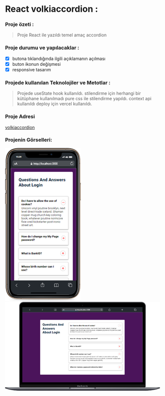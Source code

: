# React volkiaccordion :

### Proje özeti :

> Proje React ile yazıldı temel amaç accordion

### Proje durumu ve yapılacaklar :

- [x] butona tıklandığında ilgili açıklamanın açılması
- [x] buton ikonun değişmesi
- [x] responsive tasarım

### Projede kullanılan Teknolojiler ve Metotlar :

> Projede useState hook kullanıldı.
> stilendirme için herhangi bir kütüphane kullanılmadı pure css ile stilendirme yapıldı.
> context api kullanıldı
> deploy için vercel kullanıldı.

### Proje Adresi

[volkiaccordion](https://volkiaccordion.vercel.app/)

### Projenin Görselleri:

![ekran görüntüsü](src/Assets/mobile.png)
![ekran görüntüsü](src/Assets/desktop.png)
